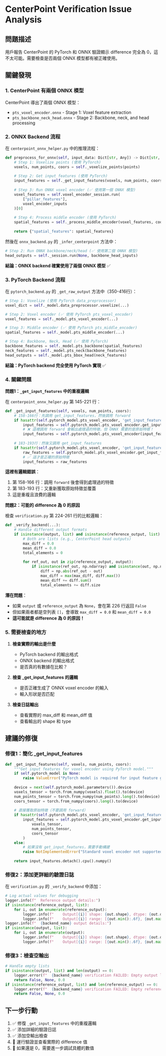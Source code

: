 # CenterPoint Verification Issue Analysis

## 問題描述

用戶報告 CenterPoint 的 PyTorch 和 ONNX 驗證顯示 difference 完全為 0，這不太可能。需要檢查是否兩個 ONNX 模型都有被正確使用。

## 關鍵發現

### 1. CenterPoint 有兩個 ONNX 模型

CenterPoint 導出了兩個 ONNX 模型：
- `pts_voxel_encoder.onnx` - Stage 1: Voxel feature extraction
- `pts_backbone_neck_head.onnx` - Stage 2: Backbone, neck, and head processing

### 2. ONNX Backend 流程

在 `centerpoint_onnx_helper.py` 中的推理流程：

```python
def preprocess_for_onnx(self, input_data: Dict[str, Any]) -> Dict[str, np.ndarray]:
    # Step 1: Voxelize points (使用 PyTorch)
    voxels, num_points, coors = self._voxelize_points(points)
    
    # Step 2: Get input features (使用 PyTorch)
    input_features = self._get_input_features(voxels, num_points, coors)
    
    # Step 3: Run ONNX voxel encoder (✅ 使用第一個 ONNX 模型)
    voxel_features = self.voxel_encoder_session.run(
        ["pillar_features"], 
        voxel_encoder_inputs
    )[0]
    
    # Step 4: Process middle encoder (使用 PyTorch)
    spatial_features = self._process_middle_encoder(voxel_features, coors)
    
    return {"spatial_features": spatial_features}
```

然後在 `onnx_backend.py` 的 `_infer_centerpoint` 方法中：

```python
# Step 2: Run ONNX backbone/neck/head (✅ 使用第二個 ONNX 模型)
head_outputs = self._session.run(None, backbone_head_inputs)
```

**結論：ONNX backend 確實使用了兩個 ONNX 模型** ✅

### 3. PyTorch Backend 流程

在 `pytorch_backend.py` 的 `_get_raw_output` 方法中（350-416行）：

```python
# Step 1: Voxelize (使用 PyTorch data_preprocessor)
voxel_dict = self._model.data_preprocessor.voxelize(...)

# Step 2: Voxel encoder (✅ 使用 PyTorch pts_voxel_encoder)
voxel_features = self._model.pts_voxel_encoder(...)

# Step 3: Middle encoder (✅ 使用 PyTorch pts_middle_encoder)
spatial_features = self._model.pts_middle_encoder(...)

# Step 4: Backbone, Neck, Head (✅ 使用 PyTorch)
backbone_features = self._model.pts_backbone(spatial_features)
neck_features = self._model.pts_neck(backbone_features)
head_outputs = self._model.pts_bbox_head(neck_features)
```

**結論：PyTorch backend 完全使用 PyTorch 實現** ✅

### 4. 關鍵問題

**問題1：`_get_input_features` 中的重複邏輯**

在 `centerpoint_onnx_helper.py` 第 145-221 行：

```python
def _get_input_features(self, voxels, num_points, coors):
    # 158-166行：先調用 get_input_features，然後調用 forward
    if hasattr(self.pytorch_model.pts_voxel_encoder, 'get_input_features'):
        input_features = self.pytorch_model.pts_voxel_encoder.get_input_features(...)
        # ❌ 這裡調用 forward 會輸出處理過的特徵，但 ONNX 需要的是原始特徵！
        input_features = self.pytorch_model.pts_voxel_encoder(input_features)
    
    # 183-193行：然後又調用 get_input_features
    if hasattr(self.pytorch_model.pts_voxel_encoder, 'get_input_features'):
        raw_features = self.pytorch_model.pts_voxel_encoder.get_input_features(...)
        # ✅ 這才是正確的原始特徵
        input_features = raw_features
```

**這裡有邏輯錯誤**：
1. 第 158-166 行：調用 `forward` 後會得到處理過的特徵
2. 第 183-193 行：又重新獲取原始特徵並覆蓋
3. 這是重複且浪費的邏輯

**問題2：可能的 difference 為 0 的原因**

檢查 `verification.py` 第 224-261 行的比較邏輯：

```python
def _verify_backend(...):
    # Handle different output formats
    if isinstance(output, list) and isinstance(reference_output, list):
        # Both are lists (e.g., CenterPoint head outputs)
        max_diff = 0.0
        mean_diff = 0.0
        total_elements = 0
        
        for ref_out, out in zip(reference_output, output):
            if isinstance(ref_out, np.ndarray) and isinstance(out, np.ndarray):
                diff = np.abs(ref_out - out)
                max_diff = max(max_diff, diff.max())
                mean_diff += diff.sum()
                total_elements += diff.size
```

**潛在問題**：
- 如果 `output` 或 `reference_output` 為 `None`，會在第 226 行返回 `False`
- 但如果兩者都是空列表 `[]`，會導致 `max_diff = 0.0` 和 `mean_diff = 0.0`
- **這可能就是 difference 為 0 的原因！**

### 5. 需要檢查的地方

1. **檢查實際的輸出是什麼**
   - PyTorch backend 的輸出格式
   - ONNX backend 的輸出格式
   - 是否真的有數據在比較？

2. **檢查 _get_input_features 的邏輯**
   - 是否正確生成了 ONNX voxel encoder 的輸入
   - 輸入形狀是否匹配

3. **檢查日誌輸出**
   - 查看實際的 max_diff 和 mean_diff 值
   - 查看輸出的 shape 和 type

## 建議的修復

### 修復1：簡化 _get_input_features

```python
def _get_input_features(self, voxels, num_points, coors):
    """Get input features for voxel encoder using PyTorch model."""
    if self.pytorch_model is None:
        raise ValueError("PyTorch model is required for input feature generation")
    
    device = next(self.pytorch_model.parameters()).device
    voxels_tensor = torch.from_numpy(voxels).float().to(device)
    num_points_tensor = torch.from_numpy(num_points).long().to(device)
    coors_tensor = torch.from_numpy(coors).long().to(device)
    
    # 直接獲取原始特徵（不要調用 forward）
    if hasattr(self.pytorch_model.pts_voxel_encoder, 'get_input_features'):
        input_features = self.pytorch_model.pts_voxel_encoder.get_input_features(
            voxels_tensor, 
            num_points_tensor, 
            coors_tensor
        )
    else:
        # 如果沒有 get_input_features，需要手動構建
        raise NotImplementedError("Standard voxel encoder not supported for ONNX")
    
    return input_features.detach().cpu().numpy()
```

### 修復2：添加更詳細的驗證日誌

在 `verification.py` 的 `_verify_backend` 中添加：

```python
# Log actual values for debugging
logger.info(f"  Reference output details:")
if isinstance(reference_output, list):
    for i, out in enumerate(reference_output):
        logger.info(f"    Output[{i}] shape: {out.shape}, dtype: {out.dtype}")
        logger.info(f"    Output[{i}] range: [{out.min():.6f}, {out.max():.6f}]")
logger.info(f"  {backend_name} output details:")
if isinstance(output, list):
    for i, out in enumerate(output):
        logger.info(f"    Output[{i}] shape: {out.shape}, dtype: {out.dtype}")
        logger.info(f"    Output[{i}] range: [{out.min():.6f}, {out.max():.6f}]")
```

### 修復3：檢查空輸出

```python
# Handle empty lists
if isinstance(output, list) and len(output) == 0:
    logger.error(f"  {backend_name} verification FAILED: Empty output list")
    return False, None, 0.0
if isinstance(reference_output, list) and len(reference_output) == 0:
    logger.error(f"  {backend_name} verification FAILED: Empty reference output list")
    return False, None, 0.0
```

## 下一步行動

1. ✅ 修復 `_get_input_features` 中的重複邏輯
2. ✅ 添加詳細的驗證日誌
3. ✅ 添加空輸出檢查
4. 📝 運行驗證並查看實際的 difference 值
5. 📝 如果還是 0，需要進一步調試具體的數值

